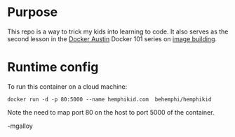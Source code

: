 # Purpose

This repo is a way to trick my kids into learning to code. It also serves as
the second lesson in the [Docker Austin](http://www.meetup.com/Docker-Austin/) 
Docker 101 series on [image building](http://stackengine.com/docker-101-02-understanding-docker-images).

# Runtime config

To run this container on a cloud machine:

```
docker run -d -p 80:5000 --name hemphikid.com  behemphi/hemphikid
```

Note the need to map port 80 on the host to port 5000 of the container. 

-mgalloy

